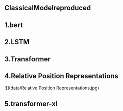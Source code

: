 ## ClassicalModelreproduced

## 1.bert
## 2.LSTM
## 3.Transformer
## 4.Relative Position Representations
![](data/Relative Position Representations.jpg)
## 5.transformer-xl
